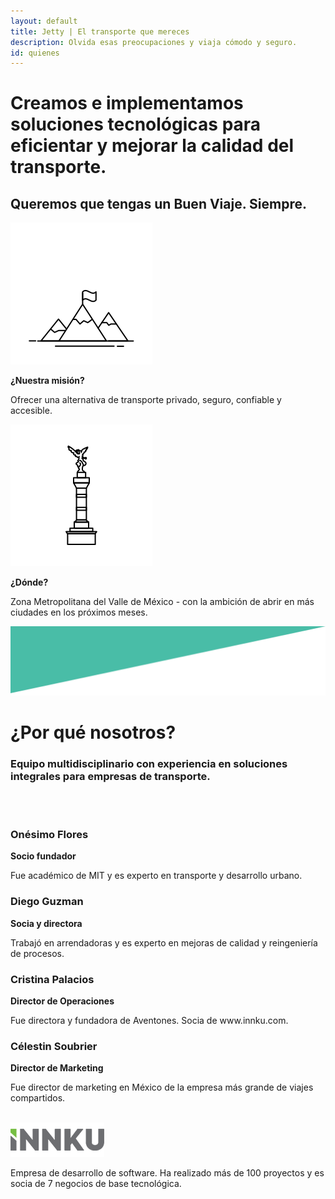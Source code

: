 ```yaml
---
layout: default
title: Jetty | El transporte que mereces
description: Olvida esas preocupaciones y viaja cómodo y seguro.
id: quienes
---
```


<div class="main-quienes">
  <div class="header-quienes">
    <div class="container header-content-quienes">
      <div class="row">
        <div class="col-md-8 col-md-offset-2 text-center">
          <h1>Creamos e implementamos soluciones tecnológicas para eficientar y mejorar la calidad del transporte.</h1>
        </div>
        <div class="col-md-10 col-md-offset-1 text-center">
          <h2>Queremos que tengas un <strong>Buen Viaje. Siempre.</strong></h2>
        </div>
      </div>
    </div>
  </div>

  <div class="quienes-content">
    <div class="container">
      <div class="row">
        <div class="col-md-4 col-md-offset-1 col-sm-6 text-center">
          <img src="img/mountain.svg" class="mountain">
          <p><strong>¿Nuestra misión?</strong></p>
          <p>Ofrecer una alternativa de transporte privado, seguro, confiable y accesible.</p>
        </div>
        <div class="col-md-4 col-md-offset-2 col-sm-6 text-center">
          <img src="img/angel.svg">
          <p><strong>¿Dónde?</strong></p>
          <p>Zona Metropolitana del Valle de México - con la ambición de abrir en más ciudades en los próximos meses.</p>
        </div>
      </div>
    </div>
  </div>
</div>

<div class="space-greenUp">
  <img src="img/back-green-up.png">
</div>

<div class="container nosotros">
  <div class="row">
    <div class="col-md-12 text-center">
      <h1>¿Por qué nosotros?</h1>
      <h3>Equipo multidisciplinario con experiencia en soluciones integrales para empresas de transporte.</h3>
      <br>
      <br>
    </div>
  </div>
  <div class="row text-center">
    <div class="col-md-3">
      <h3><strong>Onésimo Flores</strong></h3>
      <p><strong>Socio fundador</strong></p>
      <p>Fue académico de MIT y es experto en transporte y desarrollo urbano.</p>
    </div>
    <div class="col-md-3">
      <h3><strong>Diego Guzman</strong></h3>
      <p><strong>Socia y directora</strong></p>
      <p>Trabajó en arrendadoras y es experto en mejoras de calidad y reingeniería de procesos.</p>
    </div>
    <div class="col-md-3">
      <h3><strong>Cristina Palacios</strong></h3>
      <p><strong>Director de Operaciones</strong></p>
      <p>Fue directora y fundadora de Aventones. Socia de www.innku.com.</p>
    </div>
    <div class="col-md-3">
      <h3><strong>Célestin Soubrier</strong></h3>
      <p><strong>Director de Marketing</strong></p>
      <p>Fue director de marketing en México de la empresa más grande de viajes compartidos.</p><br>
    </div>
  </div>
  <div class="col-md-8 col-md-offset-2 text-center innku">
    <img src="img/innku.png" alt="INNKU">
    <p>Empresa de desarrollo de software. Ha realizado más de 100 proyectos y es socia de 7 negocios de base tecnológica.</p>
  </div>
</div>
